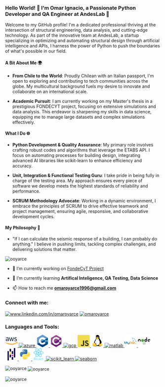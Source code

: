 ### Hello World! 👋 I'm Omar Ignacio, a Passionate Python Developer and QA Engineer at AndesLab 🚀

Welcome to my GitHub profile! I'm a dedicated professional thriving at the intersection of structural engineering, data analysis, and cutting-edge technology. As part of the innovative team at AndesLab, a startup specializing in optimizing and automating structural design through artificial intelligence and APIs, I harness the power of Python to push the boundaries of what's possible in our field.

#### A Bit About Me 🌍
- **From Chile to the World**: Proudly Chilean with an Italian passport, I'm open to exploring and contributing to tech communities across the globe. My multicultural background fuels my desire to innovate and collaborate on an international scale.

- **Academic Pursuit**: I am currently working on my Master's thesis in a prestigious FONDECYT project, focusing on extensive simulations and data analysis. This endeavor is sharpening my skills in data science, equipping me to manage large datasets and complex simulations effectively.

#### What I Do 🌐
- **Python Development & Quality Assurance**: My primary role involves crafting robust codes and algorithms that leverage the ETABS API. I focus on automating processes for building design, integrating advanced AI libraries like scikit-learn to enhance efficiency and accuracy.
  
- **Unit, Integration & Functional Testing Guru**: I take pride in being fully in charge of the testing area. My approach ensures every piece of software we develop meets the highest standards of reliability and performance.

- **SCRUM Methodology Advocate**: Working in a dynamic environment, I embrace the principles of SCRUM to drive effective teamwork and project management, ensuring agile, responsive, and collaborative development cycles.

#### My Philosophy 🚀
- "If I can calculate the seismic response of a building, I can probably do anything." I believe in pushing limits, tackling complex challenges, and delivering solutions that matter.

<p align="left"> <img src="https://komarev.com/ghpvc/?username=ooyarce&label=Profile%20views&color=0e75b6&style=flat" alt="ooyarce" /> </p>

- 🔭 I’m currently working on [FondeCyT Project](https://joseabell.com/)

- 🌱 I’m currently learning **Artifical Inteligence, QA Testing, Data Science**

- 📫 How to reach me **omaroyarce1996@gmail.com**

<h3 align="left">Connect with me:</h3>
<p align="left">
<a href="https://linkedin.com/in/www.linkedin.com/in/omaroyarce" target="blank"><img align="center" src="https://raw.githubusercontent.com/rahuldkjain/github-profile-readme-generator/master/src/images/icons/Social/linked-in-alt.svg" alt="www.linkedin.com/in/omaroyarce" height="30" width="40" /></a>
<a href="https://instagram.com/omaroyarce" target="blank"><img align="center" src="https://raw.githubusercontent.com/rahuldkjain/github-profile-readme-generator/master/src/images/icons/Social/instagram.svg" alt="omaroyarce" height="30" width="40" /></a>
</p>


<h3 align="left">Languages and Tools:</h3>
<p align="left"> <a href="https://aws.amazon.com" target="_blank" rel="noreferrer"> <img src="https://raw.githubusercontent.com/devicons/devicon/master/icons/amazonwebservices/amazonwebservices-original-wordmark.svg" alt="aws" width="40" height="40"/> </a> <a href="https://azure.microsoft.com/en-in/" target="_blank" rel="noreferrer"> <img src="https://www.vectorlogo.zone/logos/microsoft_azure/microsoft_azure-icon.svg" alt="azure" width="40" height="40"/> </a> <a href="https://www.w3schools.com/cpp/" target="_blank" rel="noreferrer"> <img src="https://raw.githubusercontent.com/devicons/devicon/master/icons/cplusplus/cplusplus-original.svg" alt="cplusplus" width="40" height="40"/> </a> <a href="https://www.w3schools.com/cs/" target="_blank" rel="noreferrer"> <img src="https://raw.githubusercontent.com/devicons/devicon/master/icons/csharp/csharp-original.svg" alt="csharp" width="40" height="40"/> </a> <a href="https://cloud.google.com" target="_blank" rel="noreferrer"> <img src="https://www.vectorlogo.zone/logos/google_cloud/google_cloud-icon.svg" alt="gcp" width="40" height="40"/> </a> <a href="https://developer.mozilla.org/en-US/docs/Web/JavaScript" target="_blank" rel="noreferrer"> <img src="https://raw.githubusercontent.com/devicons/devicon/master/icons/javascript/javascript-original.svg" alt="javascript" width="40" height="40"/> </a> <a href="https://www.linux.org/" target="_blank" rel="noreferrer"> <img src="https://raw.githubusercontent.com/devicons/devicon/master/icons/linux/linux-original.svg" alt="linux" width="40" height="40"/> </a> <a href="https://www.mathworks.com/" target="_blank" rel="noreferrer"> <img src="https://upload.wikimedia.org/wikipedia/commons/2/21/Matlab_Logo.png" alt="matlab" width="40" height="40"/> </a> <a href="https://www.mysql.com/" target="_blank" rel="noreferrer"> <img src="https://raw.githubusercontent.com/devicons/devicon/master/icons/mysql/mysql-original-wordmark.svg" alt="mysql" width="40" height="40"/> </a> <a href="https://nodejs.org" target="_blank" rel="noreferrer"> <img src="https://raw.githubusercontent.com/devicons/devicon/master/icons/nodejs/nodejs-original-wordmark.svg" alt="nodejs" width="40" height="40"/> </a> <a href="https://pandas.pydata.org/" target="_blank" rel="noreferrer"> <img src="https://raw.githubusercontent.com/devicons/devicon/2ae2a900d2f041da66e950e4d48052658d850630/icons/pandas/pandas-original.svg" alt="pandas" width="40" height="40"/> </a> <a href="https://www.python.org" target="_blank" rel="noreferrer"> <img src="https://raw.githubusercontent.com/devicons/devicon/master/icons/python/python-original.svg" alt="python" width="40" height="40"/> </a> <a href="https://reactjs.org/" target="_blank" rel="noreferrer"> <img src="https://raw.githubusercontent.com/devicons/devicon/master/icons/react/react-original-wordmark.svg" alt="react" width="40" height="40"/> </a> <a href="https://scikit-learn.org/" target="_blank" rel="noreferrer"> <img src="https://upload.wikimedia.org/wikipedia/commons/0/05/Scikit_learn_logo_small.svg" alt="scikit_learn" width="40" height="40"/> </a> <a href="https://seaborn.pydata.org/" target="_blank" rel="noreferrer"> <img src="https://seaborn.pydata.org/_images/logo-mark-lightbg.svg" alt="seaborn" width="40" height="40"/> </a> </p>
<p><img align="left" src="https://github-readme-stats.vercel.app/api/top-langs?username=ooyarce&show_icons=true&locale=en&layout=compact" alt="ooyarce" /></p>

<p>&nbsp;<img align="center" src="https://github-readme-stats.vercel.app/api?username=ooyarce&show_icons=true&locale=en" alt="ooyarce" /></p>

<p><img align="center" src="https://github-readme-streak-stats.herokuapp.com/?user=ooyarce&" alt="ooyarce" /></p>
